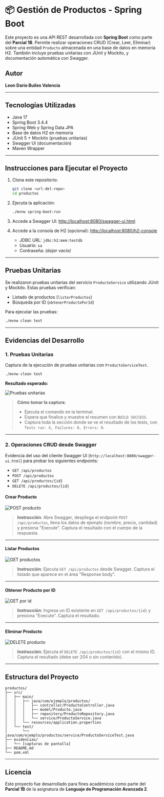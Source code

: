 # 📦 Gestión de Productos - Spring Boot

Este proyecto es una API REST desarrollada con **Spring Boot** como parte del **Parcial 1B**. Permite realizar operaciones CRUD (Crear, Leer, Eliminar) sobre una entidad `Producto` almacenada en una base de datos en memoria H2. También incluye pruebas unitarias con JUnit y Mockito, y documentación automática con Swagger.

## Autor
**Leon Dario Builes Valencia**

---

## Tecnologías Utilizadas

- Java 17
- Spring Boot 3.4.4
- Spring Web y Spring Data JPA
- Base de datos H2 en memoria
- JUnit 5 + Mockito (pruebas unitarias)
- Swagger UI (documentación)
- Maven Wrapper

---

## Instrucciones para Ejecutar el Proyecto

1. Clona este repositorio:
   ```bash
   git clone <url-del-repo>
   cd productos
   ```

2. Ejecuta la aplicación:
   ```bash
   ./mvnw spring-boot:run
   ```

3. Accede a Swagger UI:
   [http://localhost:8080/swagger-ui.html](http://localhost:8080/swagger-ui.html)

4. Accede a la consola de H2 (opcional):
   [http://localhost:8080/h2-console](http://localhost:8080/h2-console)
   - JDBC URL: `jdbc:h2:mem:testdb`
   - Usuario: `sa`
   - Contraseña: *(dejar vacío)*

---

## Pruebas Unitarias

Se realizaron pruebas unitarias del servicio `ProductoService` utilizando JUnit y Mockito. Estas pruebas verifican:

- Listado de productos (`listarProductos`)
- Búsqueda por ID (`obtenerProductoPorId`)

Para ejecutar las pruebas:
```bash
./mvnw clean test
```

---

## Evidencias del Desarrollo

### 1. Pruebas Unitarias

Captura de la ejecución de pruebas unitarias con `ProductoServiceTest`.

```bash
./mvnw clean test
```

**Resultado esperado:**

![Pruebas unitarias](evidencias/pruebas-unitarias.png)

> **Cómo tomar la captura**: 
> - Ejecuta el comando en la terminal.
> - Espera que finalice y muestre el resumen con `BUILD SUCCESS`.
> - Captura toda la sección donde se ve el resultado de los tests, con `Tests run: X, Failures: 0, Errors: 0`.

---

### 2. Operaciones CRUD desde Swagger

Evidencia del uso del cliente Swagger UI (`http://localhost:8080/swagger-ui.html`) para probar los siguientes endpoints:

- `GET /api/productos`
- `POST /api/productos`
- `GET /api/productos/{id}`
- `DELETE /api/productos/{id}`

#### Crear Producto

![POST producto](evidencias/swagger-post-producto.png)

> **Instrucción**: Abre Swagger, despliega el endpoint `POST /api/productos`, llena los datos de ejemplo (nombre, precio, cantidad) y presiona "Execute". Captura el resultado con el cuerpo de la respuesta.

---

#### Listar Productos

![GET productos](evidencias/swagger-get-productos.png)

> **Instrucción**: Ejecuta `GET /api/productos` desde Swagger. Captura el listado que aparece en el área "Response body".

---

#### Obtener Producto por ID

![GET por id](evidencias/swagger-get-por-id.png)

> **Instrucción**: Ingresa un ID existente en `GET /api/productos/{id}` y presiona "Execute". Captura el resultado.

---

####  Eliminar Producto

![DELETE producto](evidencias/swagger-delete-producto.png)

> **Instrucción**: Ejecuta el `DELETE /api/productos/{id}` con el mismo ID. Captura el resultado (debe ser 204 o sin contenido).

---

##  Estructura del Proyecto

```
productos/
├── src/
│   ├── main/
│   │   ├── java/com/ejemplo/productos/
│   │   │   ├── controller/ProductoController.java
│   │   │   ├── model/Producto.java
│   │   │   ├── repository/ProductoRepository.java
│   │   │   └── service/ProductoService.java
│   │   └── resources/application.properties
│   └── test/
│       └── java/com/ejemplo/productos/service/ProductoServiceTest.java
├── evidencias/
│   └── [capturas de pantalla]
├── README.md
└── pom.xml
```

---

##  Licencia

Este proyecto fue desarrollado para fines académicos como parte del **Parcial 1B** de la asignatura de **Lenguaje de Programación Avanzada 2**.

